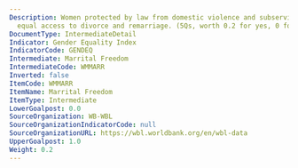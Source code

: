 ```yaml
---
Description: Women protected by law from domestic violence and subservience; have
  equal access to divorce and remarriage. (5Qs, worth 0.2 for yes, 0 for no).
DocumentType: IntermediateDetail
Indicator: Gender Equality Index
IndicatorCode: GENDEQ
Intermediate: Marrital Freedom
IntermediateCode: WMMARR
Inverted: false
ItemCode: WMMARR
ItemName: Marrital Freedom
ItemType: Intermediate
LowerGoalpost: 0.0
SourceOrganization: WB-WBL
SourceOrganizationIndicatorCode: null
SourceOrganizationURL: https://wbl.worldbank.org/en/wbl-data
UpperGoalpost: 1.0
Weight: 0.2
---
```


